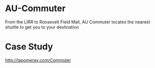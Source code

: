 # AU-Commuter
From the LIRR to Roosevelt Field Mall, AU Commuter locates the nearest shuttle to get you to your destination

# Case Study
http://lapomeray.com/Commuter
